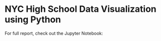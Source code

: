# NYC High School Data Visualization using Python
For full report, check out the Jupyter Notebook: 
